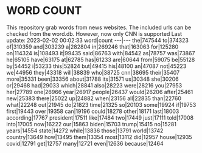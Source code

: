 # WORD COUNT
This repository grab words from news websites. The included urls can be checked from the word.db.
However, now only CNN is supported
Last update: 2023-02-02 00:02:33
word|count
---|---
the|747544
to|374323
of|310359
and|303239
a|282804
in|269246
that|163063
for|125280
on|114324
is|108493
it|99435
said|86763
with|84542
as|78757
was|73867
he|65105
have|63175
at|62785
has|61233
are|60644
from|59075
be|55128
by|54452
i|53233
this|52824
but|49415
his|48100
an|47087
not|45223
we|44956
they|43318
will|38839
who|38725
cnn|38695
their|35407
more|35331
been|33356
about|31788
its|31571
us|30348
she|30206
or|29468
had|29033
which|28841
also|28223
were|28216
you|27953
her|27789
one|26966
year|26917
people|26437
would|26206
after|25461
new|25383
there|25022
up|24882
when|23156
all|22835
than|22760
what|22248
out|21945
do|21823
time|21325
so|20103
some|19924
if|19753
first|19443
over|19358
can|19196
could|18278
other|18171
last|18003
according|17767
president|17511
like|17484
two|17449
just|17111
told|17008
into|17005
now|16222
our|15863
biden|15703
trump|15415
no|15281
years|14554
state|14272
while|13836
those|13791
world|13742
country|13649
how|13495
them|13354
most|13112
did|12957
house|12935
covid|12791
get|12757
many|12721
even|12636
because|12464
